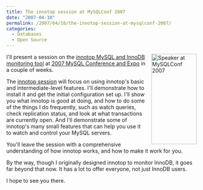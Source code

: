 ```yaml
---
title: The innotop session at MySQLConf 2007
date: "2007-04-10"
permalink: /2007/04/10/the-innotop-session-at-mysqlconf-2007/
categories:
  - Databases
  - Open Source
---
```

[<img style="float:right; margin-left: 15px" src="http://conferences.oreillynet.com/images/mysqluc2007/banners/speakers/120x240.jpg" width="120" height="240" alt="Speaker at MySQLConf 2007" />][1] I'll present a session on the [innotop MySQL and InnoDB monitoring tool][2] at [2007 MySQL Conference and Expo][1] in a couple of weeks.

The [innotop session][3] will focus on using innotop's basic and intermediate-level features. I'll demonstrate how to install it and get the initial configuration set up. I'll show you what innotop is good at doing, and how to do some of the things I do frequently, such as watch queries, check replication status, and look at what transactions are currently open. And I'll demonstrate some of innotop's many small features that can help you use it to watch and control your MySQL servers.

You'll leave the session with a comprehensive understanding of how innotop works, and how to make it work for you.

By the way, though I originally designed innotop to monitor InnoDB, it goes far beyond that now. It has a lot to offer everyone, not just InnoDB users.

I hope to see you there.

 [1]: http://www.mysqlconf.com/
 [2]: http://code.google.com/p/innotop
 [3]: http://www.mysqlconf.com/cs/mysqluc2007/view/e_sess/13213
